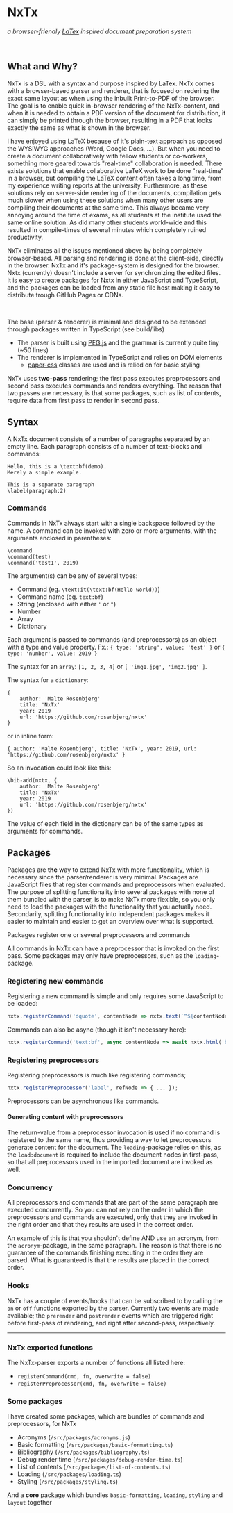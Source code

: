 # NxTx
_a browser-friendly [LaTex](https://www.latex-project.org/) inspired document preparation system_

<br/>

## What and Why?
NxTx is a DSL with a syntax and purpose inspired by LaTex. NxTx comes with a browser-based parser and renderer, that is focused on redering the exact same layout as when using the inbuilt Print-to-PDF of the browser. The goal is to enable quick in-browser rendering of the NxTx-content, and when it is needed to obtain a PDF version of the document for distribution, it can simply be printed through the browser, resulting in a PDF that looks exactly the same as what is shown in the browser.

I have enjoyed using LaTeX because of it's plain-text approach as opposed the WYSIWYG approaches (Word, Google Docs, ...).
But when you need to create a document collaboratively with fellow students or co-workers, something more geared towards "real-time" collaboration is needed. 
There exists solutions that enable collaborative LaTeX work to be done "real-time" in a browser, but compiling the LaTeX content often takes a long time, from my experience writing reports at the university. Furthermore, as these solutions rely on server-side rendering of the documents, compilation gets much slower when using these solutions when many other users are compiling their documents at the same time. This always became very annoying around the time of exams, as all students at the institute used the same online solution. As did many other students world-wide and this resulted in compile-times of several minutes which completely ruined productivity. 

NxTx eliminates all the issues mentioned above by being completely browser-based. All parsing and rendering is done at the client-side, directly in the browser. NxTx and it's package-system is designed for the browser. Nxtx (currently) doesn't include a server for synchronizing the edited files. It is easy to create packages for Nxtx in either JavaScript and TypeScript, and the packages can be loaded from any static file host making it easy to distribute trough GitHub Pages or CDNs.

<br/>

The base (parser & renderer) is minimal and designed to be extended through packages written in TypeScript (see build/libs)

- The parser is built using [PEG.js](https://github.com/pegjs/pegjs) and the grammar is currently quite tiny (~50 lines)
- The renderer is implemented in TypeScript and relies on DOM elements
  - [paper-css](https://github.com/cognitom/paper-css) classes are used and is relied on for basic styling
  
  

NxTx uses __two-pass__ rendering; the first pass executes preprocessors and 
second pass executes commands and renders everything. The reason that two passes are necessary, 
is that some packages, such as list of contents, require data from first pass to render in second pass.
  
  
## Syntax
A NxTx document consists of a number of paragraphs separated by an empty line. 
Each paragraph consists of a number of text-blocks and commands:
```
Hello, this is a \text:bf(demo). 
Merely a simple example.

This is a separate paragraph
\label(paragraph:2)
```

### Commands
Commands in NxTx always start with a single backspace followed by the name. 
A command can be invoked with zero or more arguments, with the arguments enclosed in parentheses:

```
\command
\command(test)
\command('test1', 2019)
```
The argument(s) can be any of several types:
- Command (eg. `\text:it(\text:bf(Hello world))`)
- Command name (eg. `text:bf`)
- String (enclosed with either `'` or `"`)
- Number
- Array
- Dictionary

Each argument is passed to commands (and preprocessors) as an object with a type and value property.
Fx.: `{ type: 'string', value: 'test' }` or `{ type: 'number', value: 2019 }` 

The syntax for an `array`:
`[1, 2, 3, 4]` or `[ 'img1.jpg', 'img2.jpg' ]`.


The syntax for a `dictionary`:
```
{
    author: 'Malte Rosenbjerg'
    title: 'NxTx'
    year: 2019
    url: 'https://github.com/rosenbjerg/nxtx'
}
```
or in inline form:

`{ author: 'Malte Rosenbjerg', title: 'NxTx', year: 2019, url: 'https://github.com/rosenbjerg/nxtx' }`

So an invocation could look like this: 
```
\bib-add(nxtx, {
    author: 'Malte Rosenbjerg'
    title: 'NxTx'
    year: 2019
    url: 'https://github.com/rosenbjerg/nxtx'
})
```
The value of each field in the dictionary can be of the same types as arguments for commands.

## Packages
Packages are __the__ way to extend NxTx with more functionality, which is necessary since the parser/renderer is very minimal.
Packages are JavaScript files that register commands and preprocessors when evaluated.
The purpose of splitting functionality into several packages with none of them bundled with the parser, 
is to make NxTx more flexible, so you only need to load the packages with the functionality that you actually need.
Secondarily, splitting functionality into independent packages makes it easier to maintain and easier to get an overview over what is supported.

Packages register one or several preprocessors and commands

All commands in NxTx can have a preprocessor that is invoked on the first pass.
Some packages may only have preprocessors, such as the `loading`-package.


### Registering new commands
Registering a new command is simple and only requires some JavaScript to be loaded:
```javascript
nxtx.registerCommand('dquote', contentNode => nxtx.text(`“${contentNode.value}”`));
```

Commands can also be async (though it isn't necessary here):
```javascript
nxtx.registerCommand('text:bf', async contentNode => await nxtx.html('b', null, contentNode.value));
```

### Registering preprocessors
Registering preprocessors is much like registering commands; 
```javascript
nxtx.registerPreprocessor('label', refNode => { ... });
```
Preprocessors can be asynchronous like commands.


#### Generating content with preprocessors
The return-value from a preprocessor invocation is used if no command is registered to the same name, 
thus providing a way to let preprocessors generate content for the document. 
The `loading`-package relies on this, as the `load:document` is required to include the document nodes in first-pass, 
so that all preprocessors used in the imported document are invoked as well.


### Concurrency
All preprocessors and commands that are part of the same paragraph are executed concurrently.
So you can not rely on the order in which the preprocessors and commands are executed, 
only that they are invoked in the right order and that they results are used in the correct order.

An example of this is that you shouldn't define AND use an acronym, from the `acronym`-package, in the same paragraph. 
The reason is that there is no guarantee of the commands finishing executing in the order they are parsed.
What is guaranteed is that the results are placed in the correct order.


### Hooks
NxTx has a couple of events/hooks that can be subscribed to by calling the `on` or `off` functions exported by the parser.
Currently two events are made available; the `prerender` and `postrender` events which are triggered right before first-pass of rendering, and right after second-pass, respectively.

___
### NxTx exported functions
The NxTx-parser exports a number of functions all listed here:
- `registerCommand(cmd, fn, overwrite = false)`
- `registerPreprocessor(cmd, fn, overwrite = false)`


### Some packages
I have created some packages, which are bundles of commands and preprocessors, for NxTx
- Acronyms (`/src/packages/acronyms.js`)
- Basic formatting (`/src/packages/basic-formatting.ts`)
- Bibliography (`/src/packages/bibliography.ts`)
- Debug render time (`/src/packages/debug-render-time.ts`)
- List of contents (`/src/packages/list-of-contents.ts`)
- Loading (`/src/packages/loading.ts`)
- Styling (`/src/packages/styling.ts`)

And a __core__ package which bundles `basic-formatting`, `loading`, `styling` and `layout` together
